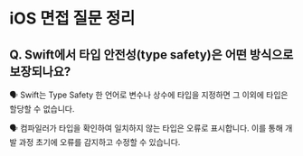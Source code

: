 # iOS 면접 질문 정리

## Q. Swift에서 타입 안전성(type safety)은 어떤 방식으로 보장되나요?

🗣️ Swift는 Type Safety 한 언어로 변수나 상수에 타입을 지정하면 그 이외에 타입은 할당할 수 없습니다.

🗣️ 컴파일러가 타입을 확인하여 일치하지 않는 타입은 오류로 표시합니다. 이를 통해 개발 과정 초기에 오류를 감지하고 수정할 수 있습니다.
